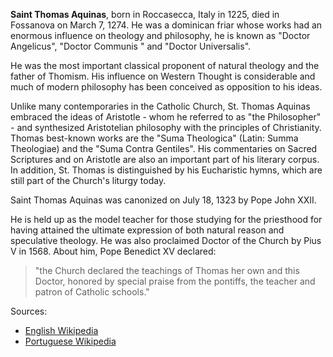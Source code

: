 **Saint Thomas Aquinas**, born in Roccasecca, Italy in 1225, died in Fossanova on March 7, 1274. He was a dominican friar whose works had an enormous influence on theology and philosophy, he is known as "Doctor Angelicus", "Doctor Communis " and "Doctor Universalis".

He was the most important classical proponent of natural theology and the father of Thomism. His influence on Western Thought is considerable and much of modern philosophy has been conceived as opposition to his ideas.

Unlike many contemporaries in the Catholic Church, St. Thomas Aquinas embraced the ideas of Aristotle - whom he referred to as "the Philosopher" - and synthesized Aristotelian philosophy with the principles of Christianity. Thomas best-known works are the "Suma Theologica" (Latin: Summa Theologiae) and the "Suma Contra Gentiles". His commentaries on Sacred Scriptures and on Aristotle are also an important part of his literary corpus. In addition, St. Thomas is distinguished by his Eucharistic hymns, which are still part of the Church's liturgy today.

Saint Thomas Aquinas was canonized on July 18, 1323 by Pope John XXII.

He is held up as the model teacher for those studying for the priesthood for having attained the ultimate expression of both natural reason and speculative theology. He was also proclaimed Doctor of the Church by Pius V in 1568. About him, Pope Benedict XV declared:

> "the Church declared the teachings of Thomas her own and this Doctor, honored by special praise from the pontiffs, the teacher and patron of Catholic schools."

Sources:
- [English Wikipedia](https://en.wikipedia.org/wiki/Thomas_Aquinas)
- [Portuguese Wikipedia](https://pt.wikipedia.org/wiki/Tom%C3%A1s_de_Aquino)